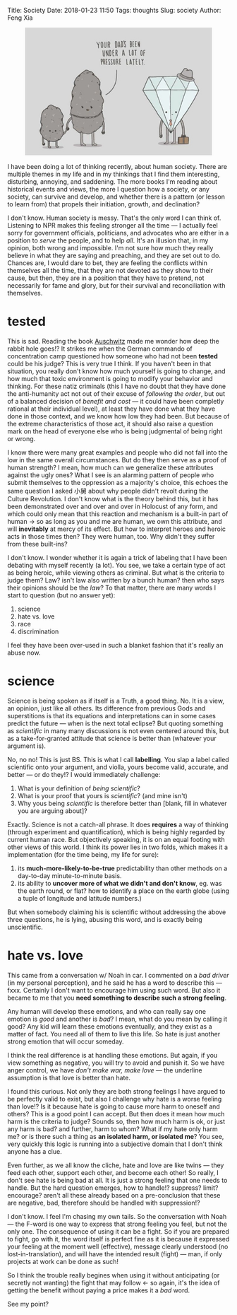 Title: Society
Date: 2018-01-23 11:50
Tags: thoughts
Slug: society
Author: Feng Xia

<figure class="col l6 m6 s12">
  <img src="/images/diamond.jpg"/>
</figure>

I have been doing a lot of thinking recently, about human
society. There are multiple themes in my life and in my thinkings that
I find them interesting, disturbing, annoying, and saddening. The
more books I'm reading about historical events and views, the more I
question how a society, or any society, can survive and develop, and
whether there is a pattern (or lesson to learn from) that propels
their initiation, growth, and declination?

I don't know. Human society is messy. That's the only word I can think
of. Listening to NPR makes this feeling stronger all the time &mdash;
I actually feel sorry for government officials, politicians, and
advocates who are either in a position to _serve_ the people, and to
help _all_. It's an illusion that, in my opinion, both wrong and
impossible. I'm not sure how much they really believe in what they are
saying and preaching, and they are set out to do. Chances are, I would
dare to bet, they are feeling the conflicts within themselves all the
time, that they are not devoted as they show to their cause, but then,
they are in a position that they have to pretend, not necessarily for
fame and glory, but for their survival and reconciliation with
themselves.

# tested

This is sad. Reading the book [Auschwitz][1] made me wonder how deep
the rabbit hole goes!? It strikes me when the German commando of
concentration camp questioned how someone who had not been
**tested** could be his judge? This is very true I think. If you haven't
been in that situation, you really don't know how much yourself is
going to change, and how much that toxic environment is going to
modify your behavior and thinking. For these natiz criminals (this I
have no doubt that they have done the anti-humanity act not out of
their excuse of _following the order_, but out of a balanced decision
of _benefit and cost_  &mdash; it could have been
completly rational at their individual level), at least they have done
what they have done in those context, and we know how low they had
been. But because of the extreme characteristics of those act, it
should also raise
a question mark on the head of everyone else who is being judgmental
of being right or  wrong.

[1]: https://www.amazon.com/Auschwitz-New-History-Laurence-Rees-ebook/dp/B004OA64GG/ref=sr_1_3?s=books&ie=UTF8&qid=1516726556&sr=1-3&keywords=auschwitz

I know there were many great examples and people who did not fall into
the low in the same overall circumstances. But do they then serve as a
proof of human strength? I mean, how much can we generalize these
attributes against the ugly ones? What I see is an alarming pattern of
people who submit themselves to the oppression as a majority's
choice, this echoes the same question I asked 小舅 about why people
didn't revolt during the Culture Revolution. I don't know what is the
theory behind this, but it has been demonstrated over and over and
over in Holocust of any form, and which could only mean that this
reaction and mechanism is a built-in part of human &rarr; so as long as
you and me are human, we own this attribute, and will **inevitably**
at mercy of its effect. But how to interpret heroes and heroic acts in
those times then? They were human, too. Why didn't they suffer from
these built-ins?

I don't know. I wonder whether it is again a trick of labeling that I
have been debating with myself recently (a lot). You see, we take a
certain type of act as being heroic, while viewing others as
criminal. But what is the criteria to judge them? Law? isn't law also
written by a bunch human? then who says their opinions should be the
_law_? To that matter, there are many words I start to question (but
no answer yet):

1. science
2. hate vs. love
3. race
4. discrimination

I feel they have been over-used in such a blanket fashion that it's
really an abuse now.

# science

Science is being spoken as if itself is a Truth, a good thing. No.  It
is a view, an opinion, just like all others. Its difference from
previous Gods and superstitions is that its equations and
interpretations can in some cases predict the future &mdash; when is
the next total eclipse? But quoting something as _scientific_ in many
many discussions is not even centered around this, but as a
take-for-granted attitude that science is better than (whatever your
argument is).

No, no no! This is just BS. This is what I call **labelling**. You
slap a label called scientific onto your argument, and violla, yours
become valid, accurate, and better &mdash; or do they!? I would
immediately challenge:

1. What is your definition of _being scientific_? 
2. What is your proof that yours is _scientific_? (and mine isn't)
3. Why yous being _scientific_ is therefore better than [blank, fill
   in whatever you are arguing about]?
   
Exactly. Science is not a catch-all phrase. It does **requires** a way
of thinking (through experiment and quantification), which is being
highly regarded by current human race. But objectively speaking, it is
on an equal footing with other views of this world. I think its power
lies in two folds, which makes it a implementation (for the time
being, my life for sure):

1. its **much-more-likely-to-be-true** predictability than other
  methods on a day-to-day minute-to-minute basis. 
2. its ability to **uncover more of what we didn't and don't know**,
  eg. was the earth round, or flat?  how to identify a place on the
  earth globe (using a
  tuple of longitude and latitude numbers.)  


But when somebody claiming
his is scientific without addressing the above three questions, he
is lying, abusing this word, and is exactly being unscientific.

# hate vs. love

This came from a conversation w/ Noah in car. I commented on a _bad
driver_ (in my personal perception), and he said he has a word to
describe this &mdash; fxxx. Certainly I don't want to encourage him
using such word. But also it became to me that you **need something to
describe such a strong feeling**.

Any human will develop these emotions, and who can really say one
emotion is _good_ and another is _bad_? I mean, what do you mean by
calling it good? Any kid will learn these emotions eventually, and
they exist as a matter of fact. You need all of them to live this life. So
hate is just another strong emotion that will occur someday.

I think the real difference is at handling these emotions. But again,
if you view something as negative, you will try to avoid and punish
it. So we have anger control, we have _don't make war, make love_
&mdash; the underline assumption is that love is better than hate. 

I found this curious. Not only they are both strong feelings I have
argued to be perfectly valid to exist, but also I challenge why hate
is a worse feeling than love!? Is it because hate is going to cause
more harm to oneself and others? This is a good point I can
accept. But then does it mean how much harm is the criteria to judge?
Sounds so, then how much harm is ok, or just any harm is bad? and
further, harm to whom? What if my hate only harm me? or is there such
a thing as **an isolated harm, or isolated me**?  You see, very
quickly this logic is running into a subjective domain that I don't
think anyone has a clue.

Even further, as we all know the cliche, hate and love are like twins
&mdash; they feed each other, support each other, and become each
other! So really, I don't see hate is being bad at all. It is just a
strong feeling that one needs to handle. But the hard question
emerges, how to handle!? suppress? limit? encourage? aren't all these
already based on a pre-conclusion that these are negative, bad,
therefore should be handled with suppression!?

I don't know. I feel I'm chasing my own tails.
So the conversation with Noah &mdash; the
F-word is one way to express that strong feeling you feel, but not the
only one. The consequence of using it can be a fight. So if you are
prepared to fight, go with it, the word itself is perfect fine as it
is because it expressed your feeling at the moment well (effective),
message clearly understood (no lost-in-translation), and will have
the intended result (fight) &mdash; man, if only projects at work can
be done as such!


So I think the trouble really begines when 
using it without anticipating (or secretly not wanting) 
the fight that may follow &larr; so again, it's the idea of getting
the benefit without paying a price makes it a _bad_ word.

See my point?

